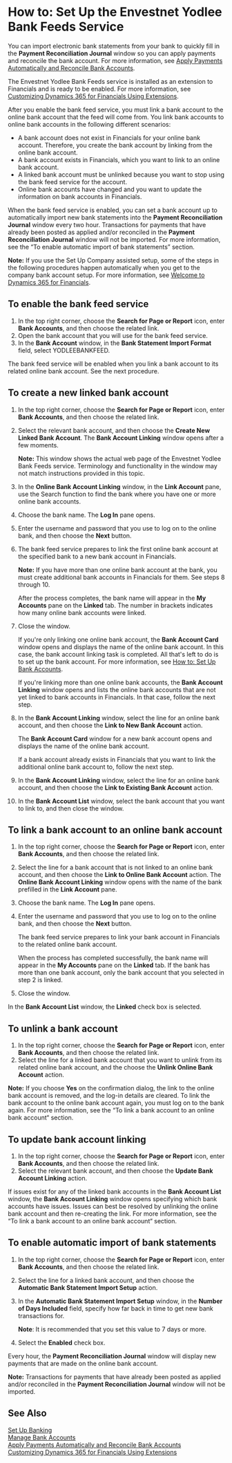 <properties
                pageTitle="How to: Set Up the Envestnet Yodlee Bank Feeds Service| Financials"
                description="How to: Set Up the Envestnet Yodlee Bank Feeds Service"
                services="project-madeira"
                documentationCenter=""
                authors="SorenGP"
/>
<tags
    ms.service="project-madeira"
    ms.topic="article"
    ms.devlang="na"
    ms.tgt_pltfrm="na"
    ms.workload="na"
    ms.date="05/12/2016"
    ms.author="SorenGP" />

# How to: Set Up the Envestnet Yodlee Bank Feeds Service
You can import electronic bank statements from your bank to quickly fill in the **Payment Reconciliation Journal** window so you can apply payments and reconcile the bank account. For more information, see [Apply Payments Automatically and Reconcile Bank Accounts](receivables-apply-payments-auto-reconcile-bank-accounts.md).

The Envestnet Yodlee Bank Feeds service is installed as an extension to Financials and is ready to be enabled. For more information, see [Customizing Dynamics 365 for Financials Using Extensions](ui-extensions.md).

After you enable the bank feed service, you must link a bank account to the online bank account that the feed will come from. You link bank accounts to online bank accounts in the following different scenarios:

- A bank account does not exist in Financials for your online bank account. Therefore, you create the bank account by linking from the online bank account.
- A bank account exists in Financials, which you want to link to an online bank account.
- A linked bank account must be unlinked because you want to stop using the bank feed service for the account.
- Online bank accounts have changed and you want to update the information on bank accounts in Financials.

When the bank feed service is enabled, you can set a bank account up to automatically import new bank statements into the **Payment Reconciliation Journal** window every two hour. Transactions for payments that have already been posted as applied and/or reconciled in the **Payment Reconciliation Journal** window will not be imported. For more information, see the “To enable automatic import of bank statements” section.

**Note:** If you use the Set Up Company assisted setup, some of the steps in the following procedures happen automatically when you get to the company bank account setup. For more information, see [Welcome to Dynamics 365 for Financials](madeira-get-started.md).

## To enable the bank feed service
1. In the top right corner, choose the **Search for Page or Report** icon, enter **Bank Accounts**, and then choose the related link.
2. Open the bank account that you will use for the bank feed service.
3. In the **Bank Account** window, in the **Bank Statement Import Format** field, select YODLEEBANKFEED.  

The bank feed service will be enabled when you link a bank account to its related online bank account. See the next procedure.  

## To create a new linked bank account
1. In the top right corner, choose the **Search for Page or Report** icon, enter **Bank Accounts**, and then choose the related link.
2. Select the relevant bank account, and then choose the **Create New Linked Bank Account**. The **Bank Account Linking** window opens after a few moments.

    **Note:** This window shows the actual web page of the Envestnet Yodlee Bank Feeds service. Terminology and functionality in the window may not match instructions provided in this topic.  

3. In the **Online Bank Account Linking** window, in the **Link Account** pane, use the Search function to find the bank where you have one or more online bank accounts.
4. Choose the bank name. The **Log In** pane opens.
5. Enter the username and password that you use to log on to the online bank, and then choose the **Next** button.  
6. The bank feed service prepares to link the first online bank account at the specified bank to a new bank account in Financials.
  
    **Note:** If you have more than one online bank account at the bank, you must create additional bank accounts in Financials for them. See steps 8 through 10.  
  
    After the process completes, the bank name will appear in the **My Accounts** pane on the **Linked** tab. The number in brackets indicates how many online bank accounts were linked.  

7. Close the window.

    If you're only linking one online bank account, the **Bank Account Card** window opens and displays the name of the online bank account. In this case, the bank account linking task is completed. All that's left to do is to set up the bank account. For more information, see [How to: Set Up Bank Accounts](bank-how-setup-bank-accounts.md).

    If you're linking more than one online bank accounts, the **Bank Account Linking** window opens and lists the online bank accounts that are not yet linked to bank accounts in Financials. In that case, follow the next step.  
  
8. In the **Bank Account Linking** window, select the line for an online bank account, and then choose the **Link to New Bank Account** action.  
  
    The **Bank Account Card** window for a new bank account opens and displays the name of the online bank account.

    If a bank account already exists in Financials that you want to link the additional online bank account to, follow the next step.  

9. In the **Bank Account Linking** window, select the line for an online bank account, and then choose the **Link to Existing Bank Account** action.
10. In the **Bank Account List** window, select the bank account that you want to link to, and then close the window.

## To link a bank account to an online bank account
1. In the top right corner, choose the **Search for Page or Report** icon, enter **Bank Accounts**, and then choose the related link.
2. Select the line for a bank account that is not linked to an online bank account, and then choose the **Link to Online Bank Account** action. The **Online Bank Account Linking** window opens with the name of the bank prefilled in the **Link Account** pane.
3. Choose the bank name. The **Log In** pane opens.
4. Enter the username and password that you use to log on to the online bank, and then choose the **Next** button.  
  
    The bank feed service prepares to link your bank account in Financials to the related online bank account.  
  
    When the process has completed successfully, the bank name will appear in the **My Accounts** pane on the **Linked** tab. If the bank has more than one bank account, only the bank account that you selected in step 2 is linked.  

5. Close the window.

In the **Bank Account List** window, the **Linked** check box is selected.

## To unlink a bank account
1. In the top right corner, choose the **Search for Page or Report** icon, enter **Bank Accounts**, and then choose the related link.  
2. Select the line for a linked bank account that you want to unlink from its related online bank account, and the choose the **Unlink Online Bank Account** action.

**Note:** If you choose **Yes** on the confirmation dialog, the link to the online bank account is removed, and the log-in details are cleared. To link the bank account to the online bank account again, you must log on to the bank again. For more information, see the “To link a bank account to an online bank account“ section.

## To update bank account linking
1. In the top right corner, choose the **Search for Page or Report** icon, enter **Bank Accounts**, and then choose the related link.
2. Select the relevant bank account, and then choose the **Update Bank Account Linking** action.

If issues exist for any of the linked bank accounts in the **Bank Account List** window, the **Bank Account Linking** window opens specifying which bank accounts have issues. Issues can best be resolved by unlinking the online bank account and then re-creating the link. For more information, see the “To link a bank account to an online bank account“ section.

## To enable automatic import of bank statements
1. In the top right corner, choose the **Search for Page or Report** icon, enter **Bank Accounts**, and then choose the related link.
2. Select the line for a linked bank account, and then choose the **Automatic Bank Statement Import Setup** action.
3. In the **Automatic Bank Statement Import Setup** window, in the **Number of Days Included** field, specify how far back in time to get new bank transactions for.
  
    **Note**: It is recommended that you set this value to 7 days or more.  
  
4. Select the **Enabled** check box.  

Every hour, the **Payment Reconciliation Journal** window will display new payments that are made on the online bank account.

**Note:** Transactions for payments that have already been posted as applied and/or reconciled in the **Payment Reconciliation Journal** window will not be imported.

## See Also  
[Set Up Banking](bank-setup-banking.md)  
[Manage Bank Accounts](bank-manage-bank-accounts.md)  
[Apply Payments Automatically and Reconcile Bank Accounts](receivables-apply-payments-auto-reconcile-bank-accounts.md)  
[Customizing Dynamics 365 for Financials Using Extensions ](ui-extensions.md)
